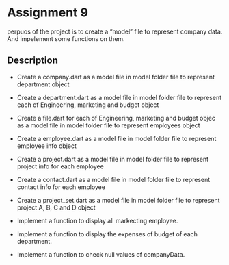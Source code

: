 # Assignment 9

perpuos of the project is to create a “model” file to represent company data. And impelement some functions on them.


## Description

- Create a company.dart as a model file in model folder file to represent department object 

- Create a department.dart as a model file in model folder file to represent each of Engineering, marketing and budget object 

- Create a file.dart for each of  Engineering, marketing and budget objec as a model file in model folder file to represent employees object 

- Create a employee.dart as a model file in model folder file to represent employee info object 

- Create a project.dart as a model file in model folder file to represent project info for each employee  

- Create a contact.dart as a model file in model folder file to represent contact info for each employee  

- Create a project_set.dart as a model file in model folder file to represent project A, B, C and D object 


- Implement a function to display all markecting employee. 

- Implement a function to display the expenses of budget of each department.

- Implement a function to check null values of companyData. 














